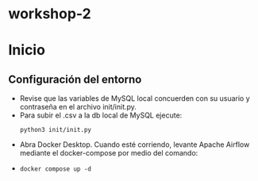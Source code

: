 # workshop-2

# Inicio

## Configuración del entorno

- Revise que las variables de MySQL local concuerden con su usuario y contraseña en el archivo init/init.py.
- Para subir el .csv a la db local de MySQL ejecute:
  ```
  python3 init/init.py
  ```
- Abra Docker Desktop. Cuando esté corriendo, levante Apache Airflow mediante el docker-compose por medio del comando:
- ```
  docker compose up -d
  ```
